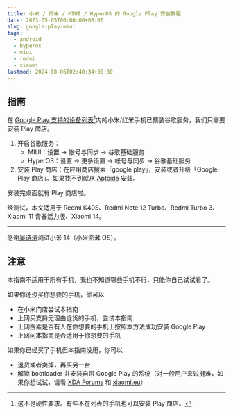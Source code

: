 ```yaml
---
title: 小米 / 红米 / MIUI / HyperOS 的 Google Play 安装教程
date: 2023-05-05T00:00:00+08:00
slug: google-play-miui
tags:
  - android
  - hyperos
  - miui
  - redmi
  - xiaomi
lastmod: 2024-08-06T02:40:34+08:00
---
```


## 指南

在 [Google Play 支持的设备列表](https://support.google.com/googleplay/answer/1727131)[^biao]内的小米/红米手机已预装谷歌服务，我们只需要安装 Play 商店。

[^biao]: 这不是硬性要求。有些不在列表的手机也可以安装 Play 商店。

1. 开启谷歌服务：
    - MIUI：设置 -> 帐号与同步 -> 谷歌基础服务
    - HyperOS：设置 -> 更多设置 -> 帐号与同步 -> 谷歌基础服务
1. 安装 Play 商店：在应用商店搜索「google play」，安装或者升级「Google Play 商店」。如果找不到就从 [Aptoide](https://en.aptoide.com/) 安装。

安装完桌面就有 Play 商店啦。

经测试，本文适用于 Redmi K40S、Redmi Note 12 Turbo、Redmi Turbo 3、Xiaomi 11 青春活力版、Xiaomi 14。

---

感谢[吴诗涛](https://shitao5.org/)测试小米 14（小米澎湃 OS）。

## 注意

本指南不适用于所有手机，我也不知道哪些手机不行，只能你自己试试看了。

如果你还没买你想要的手机，你可以

- 在小米门店尝试本指南
- 上网买支持无理由退货的手机，尝试本指南
- 上网搜索是否有人在你想要的手机上按照本方法成功安装 Google Play
- 上网问本指南是否适用于你想要的手机

如果你已经买了手机但本指南没用，你可以

- 退货或者卖掉，再买另一台
- 解锁 bootloader 并安装自带 Google Play 的系统（对一般用户来说挺难，如果你想试试，请看 [XDA Forums](https://xdaforums.com/) 和 [xiaomi.eu](https://xiaomi.eu/community/)）

<!--
Xiaomi 14
HyperOS: 1.0.19.0.UNCCNXM

Redmi Turbo 3
HyperOS: 1.0.14.0 UNPCNXM

后记：我第一次在应用商店搜不到 Google Play 就从 Aptoide 安装了，现在又能搜到了，好奇怪。
-->
